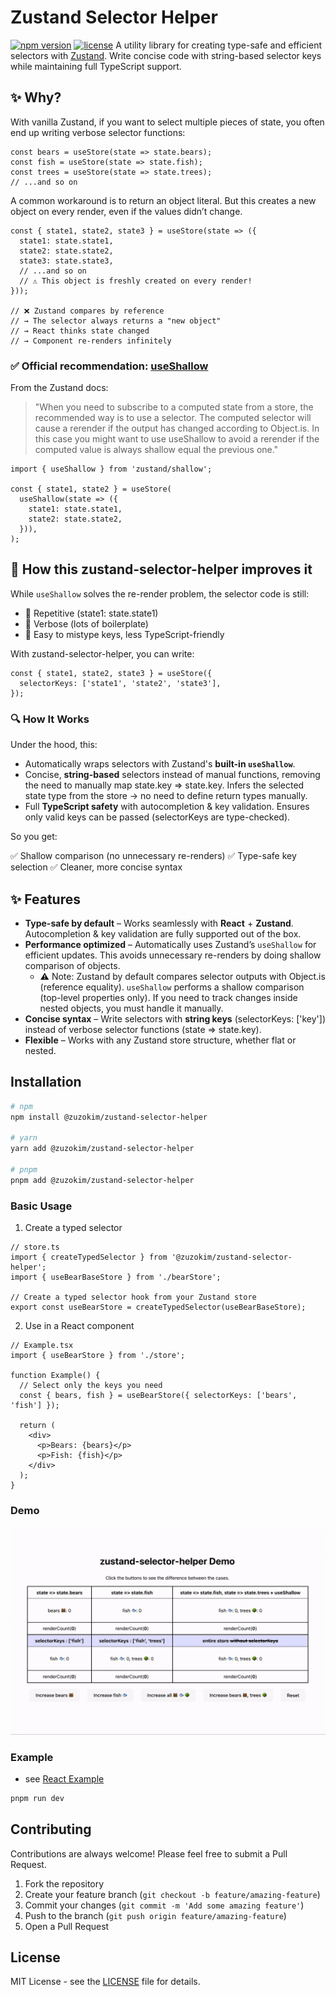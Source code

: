 # Zustand Selector Helper

[![npm version](https://img.shields.io/npm/v/@zuzokim/zustand-selector-helper.svg)](https://www.npmjs.com/package/@zuzokim/zustand-selector-helper)
[![license](https://img.shields.io/npm/l/@zuzokim/zustand-selector-helper.svg)](https://www.npmjs.com/package/@zuzokim/zustand-selector-helper)
A utility library for creating type-safe and efficient selectors with [Zustand](https://github.com/pmndrs/zustand). Write concise code with string-based selector keys while maintaining full TypeScript support.

## ✨ Why?

With vanilla Zustand, if you want to select multiple pieces of state, you often end up writing verbose selector functions:

```tsx
const bears = useStore(state => state.bears);
const fish = useStore(state => state.fish);
const trees = useStore(state => state.trees);
// ...and so on
```

A common workaround is to return an object literal. But this creates a new object on every render, even if the values didn’t change.

```tsx
const { state1, state2, state3 } = useStore(state => ({
  state1: state.state1,
  state2: state.state2,
  state3: state.state3,
  // ...and so on
  // ⚠️ This object is freshly created on every render!
}));

// ❌ Zustand compares by reference
// → The selector always returns a "new object"
// → React thinks state changed
// → Component re-renders infinitely
```

### ✅ Official recommendation: [useShallow](https://zustand.docs.pmnd.rs/hooks/use-shallow#useshallow)

From the Zustand docs:

> "When you need to subscribe to a computed state from a store, the recommended way is to use a selector.
> The computed selector will cause a rerender if the output has changed according to Object.is.
> In this case you might want to use useShallow to avoid a rerender if the computed value is always shallow equal the previous one."

```tsx
import { useShallow } from 'zustand/shallow';

const { state1, state2 } = useStore(
  useShallow(state => ({
    state1: state.state1,
    state2: state.state2,
  })),
);
```

## 🚀 How this zustand-selector-helper improves it

While `useShallow` solves the re-render problem, the selector code is still:

- 🔁 Repetitive (state1: state.state1)
- 📜 Verbose (lots of boilerplate)
- 🧩 Easy to mistype keys, less TypeScript-friendly

With zustand-selector-helper, you can write:

```tsx
const { state1, state2, state3 } = useStore({
  selectorKeys: ['state1', 'state2', 'state3'],
});
```

### 🔍 How It Works

Under the hood, this:

- Automatically wraps selectors with Zustand's **built-in `useShallow`**.
- Concise, **string-based** selectors instead of manual functions, removing the need to manually map state.key => state.key. Infers the selected state type from the store → no need to define return types manually.
- Full **TypeScript safety** with autocompletion & key validation. Ensures only valid keys can be passed (selectorKeys are type-checked).

So you get:

✅ Shallow comparison (no unnecessary re-renders)
✅ Type-safe key selection
✅ Cleaner, more concise syntax

## ✨ Features

- **Type-safe by default** –
  Works seamlessly with **React** + **Zustand**.
  Autocompletion & key validation are fully supported out of the box.
- **Performance optimized** –
  Automatically uses Zustand’s `useShallow` for efficient updates.
  This avoids unnecessary re-renders by doing shallow comparison of objects.
  - ⚠️ Note: Zustand by default compares selector outputs with Object.is (reference equality). `useShallow` performs a shallow comparison (top-level properties only). If you need to track changes inside nested objects, you must handle it manually.
- **Concise syntax** –
  Write selectors with **string keys** (selectorKeys: ['key'])
  instead of verbose selector functions (state => state.key).
- **Flexible** –
  Works with any Zustand store structure, whether flat or nested.

## Installation

```bash
# npm
npm install @zuzokim/zustand-selector-helper

# yarn
yarn add @zuzokim/zustand-selector-helper

# pnpm
pnpm add @zuzokim/zustand-selector-helper
```

### Basic Usage

1. Create a typed selector

```tsx
// store.ts
import { createTypedSelector } from '@zuzokim/zustand-selector-helper';
import { useBearBaseStore } from './bearStore';

// Create a typed selector hook from your Zustand store
export const useBearStore = createTypedSelector(useBearBaseStore);
```

2. Use in a React component

```tsx
// Example.tsx
import { useBearStore } from './store';

function Example() {
  // Select only the keys you need
  const { bears, fish } = useBearStore({ selectorKeys: ['bears', 'fish'] });

  return (
    <div>
      <p>Bears: {bears}</p>
      <p>Fish: {fish}</p>
    </div>
  );
}
```

### Demo

![zustand-selector-helper-demo](https://github.com/zuzokim/zustand-selector-helper/blob/main/examples/react-example/public/zustand-selector-helper-demo.gif)

### Example

- see [React Example](https://github.com/zuzokim/zustand-selector-helper/blob/main/examples/react-example/src/App.tsx)

```bash
pnpm run dev
```

## Contributing

Contributions are always welcome! Please feel free to submit a Pull Request.

1. Fork the repository
2. Create your feature branch (`git checkout -b feature/amazing-feature`)
3. Commit your changes (`git commit -m 'Add some amazing feature'`)
4. Push to the branch (`git push origin feature/amazing-feature`)
5. Open a Pull Request

## License

MIT License - see the [LICENSE](./packages/zustand-selector-helper/LICENSE) file for details.
